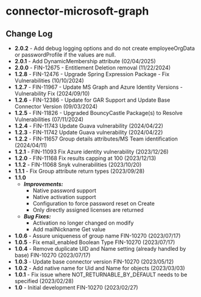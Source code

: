 # connector-microsoft-graph

## Change Log
+ **2.0.2** - Add debug logging options and do not create employeeOrgData or passwordProfile if the values are null.
+ **2.0.1** - Add DynamicMembership attribute (02/04/2025)
+ **2.0.0** - FIN-12675 - Entitlement Deletion removal (11/22/2024)
+ **1.2.8** - FIN-12476 - Upgrade Spring Expression Package - Fix Vulnerabilities (10/10/2024)
+ **1.2.7** - FIN-11967 - Update MS Graph and Azure Identity Versions - Vulnerability Fix (2024/09/10)
+ **1.2.6** - FIN-12386 - Update for GAR Support and Update Base Connector Version (09/03/2024)
+ **1.2.5** - FIN-11826 - Upgraded BouncyCastle Package(s) to Resolve Vulnerabilities (07/11/2024)
+ **1.2.4** - FIN-11743 Update Guava vulnerability (2024/04/22)
+ **1.2.3** - FIN-11742 Update Guava vulnerability (2024/04/22)
+ **1.2.2** - FIN-11657 Group details attributes/MS Team identification (2024/04/11)
+ **1.2.1** - FIN-11093 Fix Azure identity vulnerability (2023/12/26)
+ **1.2.0** - FIN-11168 Fix results capping at 100 (2023/12/13)
+ **1.1.2** - FIN-11068 Snyk vulnerabilities (2023/10/20)
+ **1.1.1** - Fix Group attribute return types (2023/09/28)
+ **1.1.0**
  + ***Improvements:***
    + Native password support
    + Native activation support
    + Configuration to force password reset on Create
    + Only directly assigned licenses are returned
  + ***Bug Fixes:***
    + Activation no longer changed on modify
    + Add mailNickname Get value
+ **1.0.6** - Assure uniqueness of group name FIN-10270 (2023/07/17)
+ **1.0.5** - Fix email_enabled Boolean Type FIN-10270 (2023/07/17)
+ **1.0.4** - Remove duplicate UID and Name setting (already handled by base) FIN-10270 (2023/07/17)
+ **1.0.3** - Update base connector version FIN-10270 (2023/05/12)
+ **1.0.2** - Add native name for Uid and Name for objects (2023/03/03)
+ **1.0.1** - Fix issue where NOT_RETURNABLE_BY_DEFAULT needs to be specified (2023/02/28)
+ **1.0** - Initial development FIN-10270 (2023/02/27)
